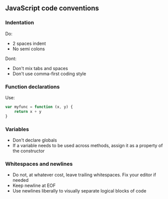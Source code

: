 ## JavaScript code conventions

### Indentation
  
Do:

- 2 spaces indent
- No semi colons

Dont:

- Don't mix tabs and spaces
- Don't use comma-first coding style

### Function declarations

Use:

```javascript
var myfunc = function (x, y) {
    return x + y
}
```

### Variables

- Don't declare globals
- If a variable needs to be used across methods, assign it as a property of the constructor

### Whitespaces and newlines

- Do not, at whatever cost, leave trailing whitespaces. Fix your editor if needed
- Keep newline at EOF
- Use newlines liberally to visually separate logical blocks of code

